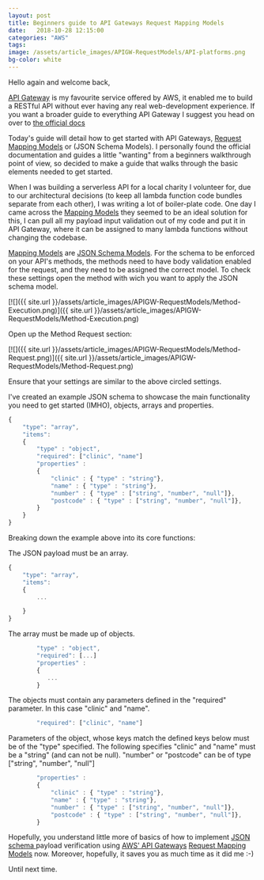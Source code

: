 ```yaml
---
layout: post
title: Beginners guide to API Gateways Request Mapping Models
date:   2018-10-28 12:15:00
categories: "AWS" 
tags:
image: /assets/article_images/APIGW-RequestModels/API-platforms.png
bg-color: white
---
```


Hello again and welcome back, 

[API Gateway](https://aws.amazon.com/api-gateway/) is my favourite service offered by AWS, it enabled me to build a RESTful API without ever having any real web-development experience. If you want a broader guide to everything API Gateway I suggest you head on over to [the official docs](https://docs.aws.amazon.com/apigateway/latest/developerguide/welcome.html)


Today's guide will detail how to get started with API Gateways, [Request Mapping Models](https://docs.aws.amazon.com/apigateway/latest/developerguide/models-mappings.html) or (JSON Schema Models). I personally found the official documentation and guides a little "wanting" from a beginners walkthrough point of view, so decided to make a guide that walks through the basic elements needed to get started.


When I was building a serverless API for a local charity I volunteer for, due to our architectural decisions (to keep all lambda function code bundles separate from each other), I was writing a lot of boiler-plate code. One day I came across the [Mapping Models](https://docs.aws.amazon.com/apigateway/latest/developerguide/models-mappings.html) they seemed to be an ideal solution for this, I can pull all my payload input validation out of my code and put it in API Gateway, where it can be assigned to many lambda functions without changing the codebase. 


[Mapping Models](https://docs.aws.amazon.com/apigateway/latest/developerguide/models-mappings.html) are [JSON Schema Models](https://json-schema.org/understanding-json-schema/). For the schema to be enforced on your API's methods, the methods need to have body validation enabled for the request, and they need to be assigned the correct model. To check these settings open the method with wich you want to apply the JSON schema model.

[![]({{ site.url }}/assets/article_images/APIGW-RequestModels/Method-Execution.png)]({{ site.url }}/assets/article_images/APIGW-RequestModels/Method-Execution.png)

Open up the Method Request section:

[![]({{ site.url }}/assets/article_images/APIGW-RequestModels/Method-Request.png)]({{ site.url }}/assets/article_images/APIGW-RequestModels/Method-Request.png)

Ensure that your settings are similar to the above circled settings.

I've created an example JSON schema to showcase the main functionality you need to get started (IMHO), objects, arrays and properties. 

```javascript
{
    "type": "array",
    "items": 
    {
        "type" : "object",
        "required": ["clinic", "name"]
        "properties" : 
        {
            "clinic" : { "type" : "string"},
            "name" : { "type" : "string"},
            "number" : { "type" : ["string", "number", "null"]},
            "postcode" : { "type" : ["string", "number", "null"]},      
        }
    }
}

```
Breaking down the example above into its core functions:

The JSON payload must be an array.
```javascript
{
    "type": "array",
    "items": 
    {
        ...

    }
}

```

The array must be made up of objects.
```javascript
        "type" : "object",
        "required": [...]
        "properties" : 
        {
           ...    
        }

```

The objects must contain any parameters defined in the "required" parameter. In this case "clinic" and "name".
```javascript
        "required": ["clinic", "name"]
```

Parameters of the object, whose keys match the defined keys below must be of the "type" specified. The following specifies "clinic" and "name" must be a "string" (and can not be null). "number" or "postcode" can be of type ["string", "number", "null"]
```javascript   
        "properties" : 
        {
            "clinic" : { "type" : "string"},
            "name" : { "type" : "string"},
            "number" : { "type" : ["string", "number", "null"]},
            "postcode" : { "type" : ["string", "number", "null"]},    
        }
```

Hopefully, you understand little more of basics of how to implement [JSON schema ](https://json-schema.org/understanding-json-schema/) payload verification using [AWS' API Gateways](https://aws.amazon.com/api-gateway/) [Request Mapping Models](https://docs.aws.amazon.com/apigateway/latest/developerguide/models-mappings.html) now. Moreover, hopefully, it saves you as much time as it did me :-)

Until next time.